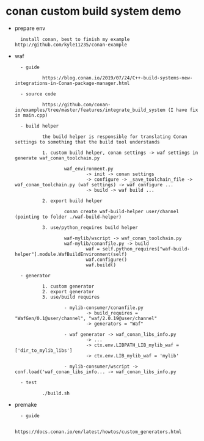 
# conan custom build system demo

- prepare env

        install conan, best to finish my example http://github.com/kyle11235/conan-example

- waf 

        - guide
                
                https://blog.conan.io/2019/07/24/C++-build-systems-new-integrations-in-Conan-package-manager.html
                
        - source code

                https://github.com/conan-io/examples/tree/master/features/integrate_build_system (I have fix in main.cpp)

        - build helper
        
                the build helper is responsible for translating Conan settings to something that the build tool understands

                1. custom build helper, conan settings -> waf settings in generate waf_conan_toolchain.py
                
                        waf_environment.py
                                -> init -> conan settings
                                -> configure -> _save_toolchain_file -> waf_conan_toolchain.py (waf settings) -> waf configure ...
                                -> build -> waf build ...

                2. export build helper
                
                        conan create waf-build-helper user/channel (pointing to folder ./waf-build-helper)

                3. use/python_requires build helper
                
                        waf-mylib/wscript -> waf_conan_toolchain.py
                        waf-mylib/conanfile.py -> build
                                waf = self.python_requires["waf-build-helper"].module.WafBuildEnvironment(self)
                                waf.configure()
                                waf.build()

        - generator

                1. custom generator
                2. export generator
                3. use/build requires

                        - mylib-consumer/conanfile.py
                                -> build_requires = "WafGen/0.1@user/channel", "waf/2.0.19@user/channel"
                                -> generators = "Waf"
                        
                        - waf generator -> waf_conan_libs_info.py
                                -> ...
                                -> ctx.env.LIBPATH_LIB_mylib_waf = ['dir_to_mylib_libs']
                                -> ctx.env.LIB_mylib_waf = 'mylib'

                        - mylib-consumer/wscript -> conf.load('waf_conan_libs_info... -> waf_conan_libs_info.py

        - test

                ./build.sh

- premake

        - guide

                https://docs.conan.io/en/latest/howtos/custom_generators.html

                